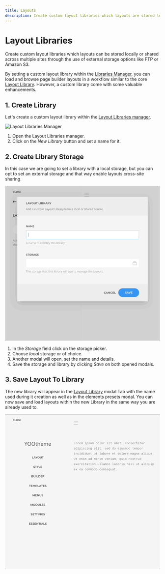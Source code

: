 ```yaml
---
title: Layouts
description: Create custom layout libraries which layouts are stored locally or shared across sites
---
```


# Layout Libraries

Create custom layout libraries which layouts can be stored locally or shared across multiple sites through the use of external storage options like FTP or Amazon S3.

By setting a custom layout library within the [Libraries Manager](./libraries-manager), you can load and browse page builder layouts in a workflow similar to the core [Layout Library](https://yootheme.com/support/yootheme-pro/joomla/layout-library). However, a custom library come with some valuable enhancements.

<!--@include: ../_partials/enable-addon.md-->

## 1. Create Library

Let's create a custom layout library within the [Layout Libraries manager](/essentials-for-yootheme-pro/settings.html#layout-libraries).

![Layout Libraries Manager](/essentials-for-yootheme-pro/assets/layout-libraries-manager.gif)

1. Open the Layout Libraries manager.
1. Click on the _New Library_ button and set a name for it.

## 2. Create Library Storage

In this case we are going to set a library with a local storage, but you can opt to set an external storage and that way enable layouts cross-site sharing.

![Create Layout Library](./assets/create-library.gif)

1. In the _Storage_ field click on the storage picker.
1. Choose _local_ storage or of choice.
1. Another modal will open, set the name and details.
1. Save the storage and library by clicking _Save_ on both opened modals.

## 3. Save Layout To Library

The new library will appear in the [Layout Library](https://yootheme.com/support/yootheme-pro/joomla/layout-library) modal Tab with the name used during it creation as well as in the elements presets modal. You can now save and load layouts within the new Library in the same way you are already used to.

![Save Layout To Library](./assets/save-to-library.gif)
